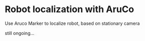 # Robot localization with AruCo

Use Aruco Marker to localize robot, based on stationary camera

still ongoing...
